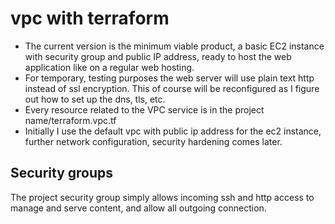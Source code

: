 # vpc with terraform

- The current version is the minimum viable product, a basic EC2 instance with security group and public IP address, ready to host the web application like on a regular web hosting.
- For temporary, testing purposes the web server will use plain text http instead of ssl encryption. This of course will be reconfigured as I figure out how to set up the dns, tls, etc.
- Every resource related to the VPC service is in the project name/terraform.vpc.tf
- Initially I use the default vpc with public ip address for the ec2 instance, further network configuration, security hardening comes later.

## Security groups

The project security group simply allows incoming ssh and http access to manage and serve content, and allow all outgoing connection.
